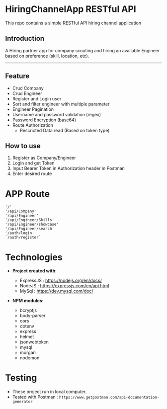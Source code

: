 # HiringChannelApp RESTful API
This repo contains a simple RESTful API hiring channel application

## Introduction
A Hiring partner app for company scouting and hiring an available Engineer based on preference (skill, location, etc).

---

## Feature
- Crud Company
- Crud Engineer
- Register and Login user
- Sort and filter engineer with multiple parameter
- Engineer Pagination
- Username and password validation (regex)
- Password Encryption (base64)
- Route Authorization
    -  Rescricted Data read (Based on token type)

## How to use
1. Register as Company/Engineer
2. Login and get Token
3. Input Bearer Token in Authorization header in Postman
4. Enter desired route

 # APP Route
 ```
 '/'
 '/api/Company'
 '/api/Engineer'
 '/api/Engineer/Skills'
 '/api/Engineer/showcase'
 '/api/Engineer/search'
 '/auth/login'
 `/auth/register`
 ```
# Technologies

* **Project created with:**
	* ExpressJS : https://nodejs.org/en/docs/
	* NodeJS : https://expressjs.com/en/api.html
  * MySql : https://dev.mysql.com/doc/

* **NPM modules:**
	* bcryptjs
	* body-parser
	* cors
	* dotenv
	* express
	* helmet
	* jsonwebtoken
	* mysql
	* morgan
	* nodemon

# Testing
 - These project run in local computer. 
 - Tested with Postman : `https://www.getpostman.com/api-documentation-generator`

 
